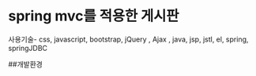 # spring mvc를 적용한 게시판

사용기술- css, javascript, bootstrap, jQuery , Ajax , java, jsp, jstl, el, spring, springJDBC

##개발환경

